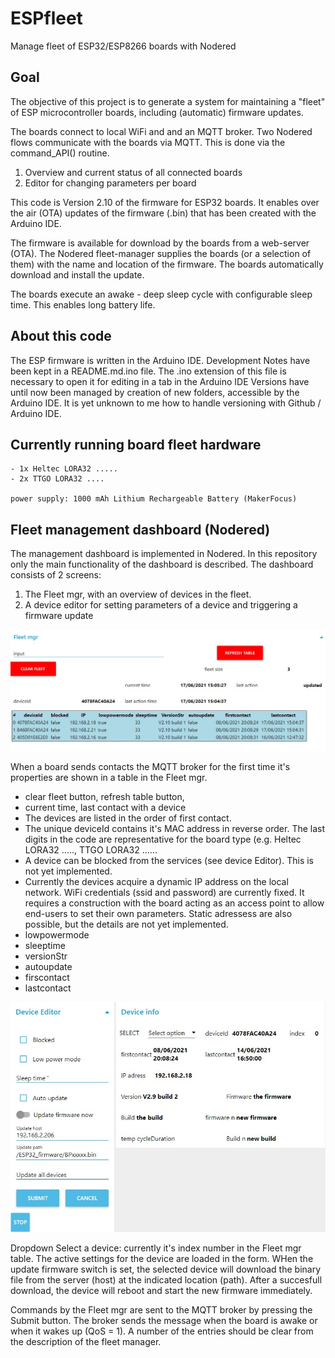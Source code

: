 # ESPfleet
 Manage fleet of ESP32/ESP8266 boards with Nodered
 
## Goal
 
The objective of this project is to generate a system for maintaining a "fleet" of ESP microcontroller boards, including (automatic) firmware updates.
 
The boards connect to local WiFi and and an MQTT broker. 
Two Nodered flows communicate with the boards via MQTT. This is done via the command_API() routine.

1. Overview and current status of all connected boards
2. Editor for changing parameters per board
 
This code is Version 2.10 of the firmware for ESP32 boards. It enables over the air (OTA) updates of the
firmware (.bin) that has been created with the Arduino IDE.

The firmware is available for download by the boards from a web-server (OTA). The Nodered fleet-manager 
supplies the boards (or a selection of them) with the name and location of the firmware. The boards automatically
download and install the update.

The boards execute an awake - deep sleep cycle with configurable sleep time. This enables long battery life. 
 
## About this code 

The ESP firmware is written in the Arduino IDE. Development Notes have been kept in a README.md.ino file.
The .ino extension of this file is necessary to open it for editing in a tab in the Arduino IDE 
Versions have until now been managed by creation of new folders, accessible by the Arduino IDE. It is yet
unknown to me how to handle versioning with Github / Arduino IDE.
 
## Currently running board fleet hardware

    - 1x Heltec LORA32 .....
    - 2x TTGO LORA32 ....
    
    power supply: 1000 mAh Lithium Rechargeable Battery (MakerFocus)
    
## Fleet management dashboard (Nodered)

The management dashboard is implemented in Nodered. In this repository only the main functionality of the dashboard is described. 
The dashboard consists of 2 screens:

1. The Fleet mgr, with an overview of devices in the fleet.
2. A device editor for setting parameters of a device and triggering a firmware update


![alt text](https://github.com/goofy2k/ESPfleet/blob/main/media/Screenshot_Fleet_Mgr.jpg?raw=true)

When a board sends contacts the MQTT broker for the first time it's properties are shown in a table in the Fleet mgr. 
-  clear fleet button, refresh table button,
-    current time, last contact with a device
- The devices are listed in the order of first contact. 
- The unique deviceId contains it's MAC address in reverse order. The last digits in the code are representative for the board type (e.g. Heltec LORA32 ....., TTGO LORA32 ......
- A device can be blocked from the services (see device Editor). This is not yet implemented. 
- Currently the devices acquire a dynamic IP address on the local network. WiFi credentials (ssid and password) are currently fixed. It requires a construction with the board acting as an access point to allow end-users to set their own parameters. Static adressess are also possible, but the details are not yet implemented. 
- lowpowermode
-  sleeptime
-  versionStr
-  autoupdate
-  firscontact 
-  lastcontact 


![alt text](https://github.com/goofy2k/ESPfleet/blob/main/media/Screenshot_Device_Editor.jpg?raw=true)

Dropdown Select a device: currently it's index number in the Fleet mgr table. The active settings for the device are loaded in the form. WHen the update firmware switch is set, the selected device will download the binary file from the server (host) at the indicated location (path). After a succesfull download, the device will reboot and start the new firmware immediately. 

Commands by the Fleet mgr are sent to the MQTT broker by pressing the Submit button. The broker sends the message when the board is awake or when it wakes up (QoS = 1). 
A number of the entries should be clear from the description of the fleet manager.
